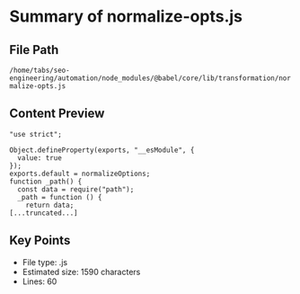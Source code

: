 # Summary of normalize-opts.js
  
## File Path
`/home/tabs/seo-engineering/automation/node_modules/@babel/core/lib/transformation/normalize-opts.js`

## Content Preview
```
"use strict";

Object.defineProperty(exports, "__esModule", {
  value: true
});
exports.default = normalizeOptions;
function _path() {
  const data = require("path");
  _path = function () {
    return data;
[...truncated...]
```

## Key Points
- File type: .js
- Estimated size: 1590 characters
- Lines: 60
